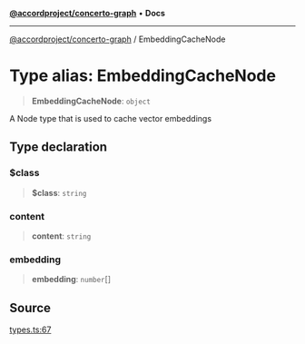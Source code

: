 [**@accordproject/concerto-graph**](../README.md) • **Docs**

***

[@accordproject/concerto-graph](../README.md) / EmbeddingCacheNode

# Type alias: EmbeddingCacheNode

> **EmbeddingCacheNode**: `object`

A Node type that is used to cache vector embeddings

## Type declaration

### $class

> **$class**: `string`

### content

> **content**: `string`

### embedding

> **embedding**: `number`[]

## Source

[types.ts:67](https://github.com/accordproject/lab-concerto-graph/blob/d465c4dc872d480e4c8d94031fef52df36ff5b77/src/types.ts#L67)
